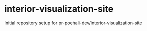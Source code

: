 # interior-visualization-site

Initial repository setup for pr-poehali-dev/interior-visualization-site